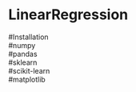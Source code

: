 # LinearRegression

#Installation <br>
#numpy <br />
#pandas <br />
#sklearn <br />
#scikit-learn <br />
#matplotlib